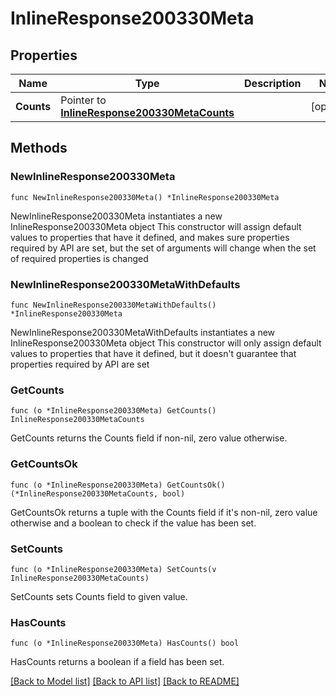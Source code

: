 # InlineResponse200330Meta

## Properties

Name | Type | Description | Notes
------------ | ------------- | ------------- | -------------
**Counts** | Pointer to [**InlineResponse200330MetaCounts**](InlineResponse200330MetaCounts.md) |  | [optional] 

## Methods

### NewInlineResponse200330Meta

`func NewInlineResponse200330Meta() *InlineResponse200330Meta`

NewInlineResponse200330Meta instantiates a new InlineResponse200330Meta object
This constructor will assign default values to properties that have it defined,
and makes sure properties required by API are set, but the set of arguments
will change when the set of required properties is changed

### NewInlineResponse200330MetaWithDefaults

`func NewInlineResponse200330MetaWithDefaults() *InlineResponse200330Meta`

NewInlineResponse200330MetaWithDefaults instantiates a new InlineResponse200330Meta object
This constructor will only assign default values to properties that have it defined,
but it doesn't guarantee that properties required by API are set

### GetCounts

`func (o *InlineResponse200330Meta) GetCounts() InlineResponse200330MetaCounts`

GetCounts returns the Counts field if non-nil, zero value otherwise.

### GetCountsOk

`func (o *InlineResponse200330Meta) GetCountsOk() (*InlineResponse200330MetaCounts, bool)`

GetCountsOk returns a tuple with the Counts field if it's non-nil, zero value otherwise
and a boolean to check if the value has been set.

### SetCounts

`func (o *InlineResponse200330Meta) SetCounts(v InlineResponse200330MetaCounts)`

SetCounts sets Counts field to given value.

### HasCounts

`func (o *InlineResponse200330Meta) HasCounts() bool`

HasCounts returns a boolean if a field has been set.


[[Back to Model list]](../README.md#documentation-for-models) [[Back to API list]](../README.md#documentation-for-api-endpoints) [[Back to README]](../README.md)



